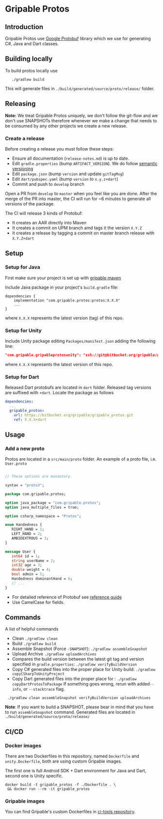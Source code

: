 # Gripable Protos

## Introduction 

Gripable Protos use [Google Protobuf](https://developers.google.com/protocol-buffers) library which we use for generating C#, Java and Dart classes.


## Building locally

To build protos locally use 
```
   ./gradlew build
```

This will generate files in `./build/generated/source/proto/release/` folder.

## Releasing 

**Note:** We treat Gripable Protos uniquely, we don't follow the git-flow and we don't use SNAPSHOTs therefore whenever we make a change that needs to be consumed by any other projects we create a new release.

### Create a release 

Before creating a release you must follow these steps:

 - Ensure all documentation (`release-notes.md`) is up to date.
 - Edit `gradle.properties` (bump `ARTIFACT_VERSION`). We do follow [semantic versioning](https://semver.org/)
 - Edit `package.json` (bump `version` and update `gitTagMsg`)
 - Edit `dart/pubspec.yaml` (bump `version` to `x.y.z+dart`)
 - Commit and push to `develop` branch

Open a PR from `develop` to `master` when you feel like you are done. After the merge of the PR into master, the CI will run for ~6 minutes to generate all versions of the package.

The CI will release 3 kinds of Protobuf:

 - It creates an AAR directly into Maven
 - It creates a commit on UPM branch amd tags it the version `X.Y.Z` 
 - It creates a release by tagging a commit on master branch release with `X.Y.Z+dart`

## Setup 

### Setup for Java

First make sure your project is set up with [gripable maven](https://bitbucket.org/gripable/maven/src/releases/)

Include Java package in your project's `build.gradle` file:

```
dependencies {
    implementation "com.gripable.protos:protos:X.X.X"
    ...
}
```

where `X.X.X` represents the latest version (tag) of this repo.

### Setup for Unity

Include Unity package editing `Packages/manifest.json` adding the following line:

```json
"com.gripable.gripableprotosunity": "ssh://git@bitbucket.org/gripable/gripable_protos.git#X.X.X
```

where `X.X.X` represents the latest version of this repo.

### Setup for Dart

Released Dart protobufs are located in `dart` folder. Released tag versions are suffixed with `+dart`. Locate the package as follows

```yaml
dependencies:
  ...
  gripable_protos:
    url: https://bitbucket.org/gripable/gripable_protos.git
    ref: X.X.X+dart
```

## Usage 

### Add a new proto

Protos are located in a `src/main/proto` folder. An example of a proto file, i.e. `User.proto`

```proto

// These options are mandatory.

syntax = "proto3";

package com.gripable.protos;

option java_package = "com.gripable.protos";
option java_multiple_files = true;

option csharp_namespace = "Protos";

enum Handedness {
   RIGHT_HAND = 1;
   LEFT_HAND = 2;
   AMBIDEXTROUS = 3;
}

message User {
   int64 id = 1; 
   string userName = 2;
   int32 age = 3;
   double weight = 4;
   bool admin = 5;
   Handedness dominantHand = 6;
   // ... 
}
```

 - For detailed reference of Protobuf see [reference guide](https://developers.google.com/protocol-buffers/docs/proto3)
 - Use CamelCase for fields. 

## Commands

A list of helpful commands

- Clean `./gradlew clean`
- Build `./gradlew build`
- Assemble Snapshot (Force `-SNAPSHOT`): `./gradlew assembleSnapshot`
- Upload Archive `./gradlew uploadArchives`
- Compares the build version between the latest git tag and version specified in `gradle.properties`: `./gradlew verifyBuildVersion`
- Copy C# generated files into the proper place for Unity build: `./gradlew copyCSharpToUnityProject`
- Copy Dart generated files into the proper place for : `./gradlew copyDartProtosToPackage`
  If something goes wrong, rerun with added`--info`, or `--stacktrace` flag.

```
 ./gradlew clean assembleSnapshot verifyBuildVersion uploadArchives
```

**Note**: If you want to build a SNAPSHOT, please bear in mind that you have to run `assembleSnapshot` command.
Generated files are located in `./build/generated/source/proto/release/`

## CI/CD

### Docker images

There are two Dockerfiles in this repository, named `Dockerfile` and `unity.Dockerfile`, both are using custom Gripable images.

The first one is full Android SDK + Dart environment for Java and Dart, second one is Unity specific.

```
docker build -t gripable_protos -f ./Dockerfile . \
 && docker run --rm -it gripable_protos
```

### Gripable images

You can find Gripable's custom Dockerfiles in [ci-tools repository](https://bitbucket.org/gripable/ci-tools).
